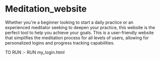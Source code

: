 # Meditation_website
Whether you're a beginner looking to start a daily practice or an experienced meditator seeking to deepen your practice, this website is the perfect tool to help you achieve your goals. This is a user-friendly website that simplifies the meditation process for all levels of users, allowing for personalized logins and progress tracking capabilities.

TO RUN :- RUN my_login.html
